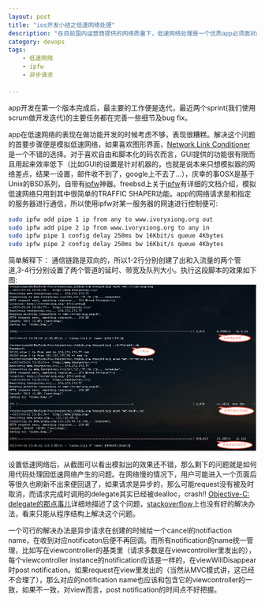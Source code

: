 ```yaml
---
layout: post
title: "ios开发小结之低速网络处理"
description: "在目前国内运营商提供的网络质量下，低速网络处理是一个优质app必须面对的问题，模拟低速网络和异常处理是其中关键。"
category: devops
tags:
    - 低速网络
    - ipfw
    - 异步请求

---
```

app开发在第一个版本完成后，最主要的工作便是迭代，最近两个sprint(我们使用scrum做开发迭代)的主要任务都在完善一些细节及bug fix。

app在低速网络的表现在做功能开发的时候考虑不够，表现很糟糕。解决这个问题的首要步骤便是模拟低速网络，如果喜欢图形界面，[Network Link Conditioner](http://mattgemmell.com/2011/07/25/network-link-conditioner-in-lion/)  是一个不错的选择。对于喜欢自由和脚本化的码农而言，GUI提供的功能很有限而且用起来效率低下（比如GUI的设置是针对机器的，也就是说本来只想模拟器的网络差点，结果一设置，邮件收不到了，google上不去了...），庆幸的事OSX是基于Unix的BSD系列，自带有[ipfw](https://developer.apple.com/library/mac/documentation/Darwin/Reference/ManPages/man8/ipfw.8.html )神器。freebsd上关于[ipfw](http://www.freebsd.org/doc/zh_CN/books/handbook/firewalls-ipfw.html)有详细的文档介绍，模拟低速网络只用到其中很简单的TRAFFIC SHAPER功能。app的网络请求是和指定的服务器进行通信，所以使用ipfw对某一服务器的网速进行控制便可:

``` bash
sudo ipfw add pipe 1 ip from any to www.ivoryxiong.org out
sudo ipfw add pipe 2 ip from www.ivoryxiong.org to any in
sudo ipfw pipe 1 config delay 250ms bw 16Kbit/s queue 4Kbytes
sudo ipfw pipe 2 config delay 250ms bw 16Kbit/s queue 4Kbytes
```

简单解释下： 通信链路是双向的，所以1-2行分别创建了出和入流量的两个管道,3-4行分别设置了两个管道的延时、带宽及队列大小。执行这段脚本的效果如下图:
![ipfw](/images/ipfw.png)

设置低速网络后，从截图可以看出模拟出的效果还不错，那么剩下的问题就是如何用代码处理因低速网络产生的问题。在网络慢的情况下，用户可能进入一个页面后等很久也刷新不出来便回退了，如果请求是异步的，那么可能request没有被及时取消，而请求完成时调用的delegate其实已经被dealloc，crash!! [Objective-C: delegate的那点事儿](http://longtimenoc.com/archives/objective-c-delegate%E7%9A%84%E9%82%A3%E7%82%B9%E4%BA%8B%E5%84%BF)详细地描述了这个问题，[stackoverflow](http://stackoverflow.com/questions/2720087/handle-when-callback-to-a-dealloced-delegate)上也没有好的解决办法，看来只能从程序结构上解决这个问题。

一个可行的解决办法是异步请求在创建的时候给一个cancel的notifiaction name，在收到对应notificaton后便不再回调。而所有notification的name统一管理，比如写在viewcontroller的基类里（请求多数是在viewcontroller里发出的），每个viewcontroller instance的notification应该是一样的，在viewWillDisappear时post notification。如果request在view里发出的（当然从MVC模式讲，这已经不合理了），那么对应的notification name也应该和包含它的viewcontroller的一致，如果不一致，对view而言，post notification的时间点不好把握。

